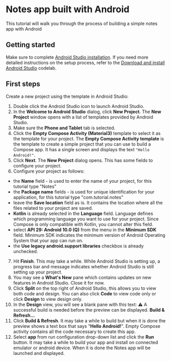 # Notes app built with Android

This tutorial will walk you through the process of building a simple notes app with Android

## Getting started

Make sure to complete [Android Studio installation](https://developer.android.com/studio/install). If you need more detailed instructions on the setup process, refer to the [Download and install Android Studio](https://developer.android.com/codelabs/basic-android-kotlin-training-install-android-studio) codelab.

## First steps

Create a new project using the template in Android Studio:
1. Double click the Android Studio icon to launch Android Studio.
2. In the **Welcome to Android Studio** dialog, click **New Project**. The **New Project** window opens with a list of templates provided by Android Studio.
3. Make sure the **Phone and Tablet** tab is selected.
4. Click the **Empty Compose Activity (Material3)** template to select it as the template for your project. The **Empty Compose Activity template** is the template to create a simple project that you can use to build a Compose app. It has a single screen and displays the text `"Hello Android!"`.
5. Click **Next**. The **New Project** dialog opens. This has some fields to configure your project.
6. Configure your project as follows:
- the **Name** field - is used to enter the name of your project, for this tutorial type "Notes"
- the **Package name** fields - is used for unique identification for your application, for this tutorial type "com.tutorial.notes"
- leave the **Save location** field as is. It contains the location where all the files related to your project are saved.
- **Kotlin** is already selected in the **Language** field. Language defines which programming language you want to use for your project. Since Compose is only compatible with Kotlin, you cannot alter this field.
- select **API 29: Android 10.0 (Q)** from the menu in the **Minimum SDK** field. Minimum SDK indicates the minimum version of Android Operating System that your app can run on.
- the **Use legacy android.support libraries** checkbox is already unchecked.
7. Hit **Finish**. This may take a while. While Android Studio is setting up, a progress bar and message indicates whether Android Studio is still setting up your project.
8. You may see a **What's New** pane which contains updates on new features in Android Studio. Close it for now.
9. Click **Split** on the top right of Android Studio, this allows you to view both code and design. You can also click **Code** to view code only or click **Design** to view design only.
10. In the **Design** view, you will see a blank pane with this text: ⚠️ A successful build is needed before the preview can be displayed. **Build & Refresh...**
11. Click **Build & Refresh**. It may take a while to build but when it is done the preview shows a text box that says "**Hello Android!**". Empty Compose activity contains all the code necessary to create this app.
12. Select **app** from run configuration drop-down list and click the **Run** button. It may take a while to build your app and install on connected emulator or android device. When it is done the Notes app will be launched and displayed.

